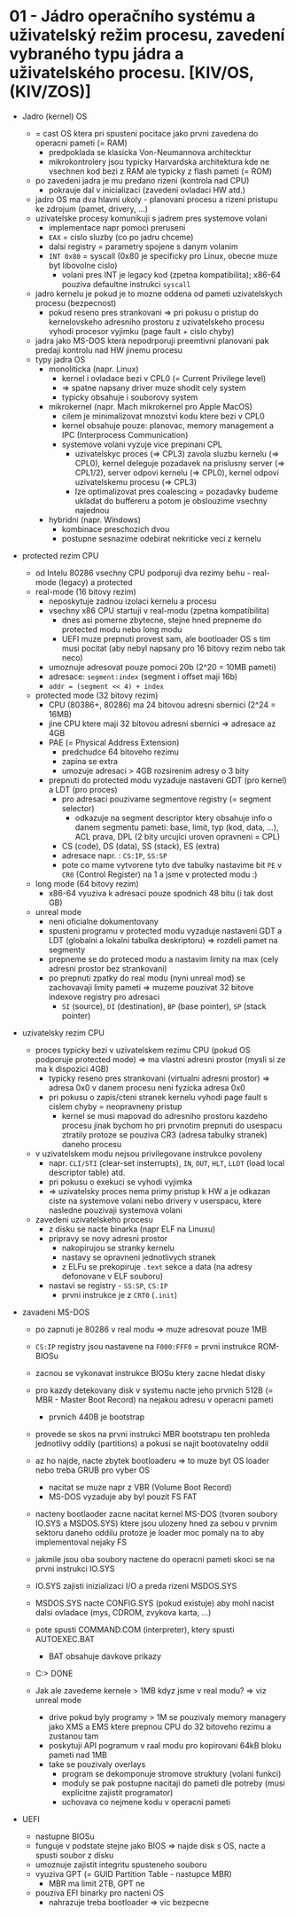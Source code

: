 # 01 - Jádro operačního systému a uživatelský režim procesu, zavedení vybraného typu jádra a uživatelského procesu. [KIV/OS, (KIV/ZOS)]

- Jadro (kernel) OS
  - = cast OS ktera pri spusteni pocitace jako prvni zavedena do operacni pameti (= RAM)
    - predpoklada se klasicka Von-Neumannova architecktur
    - mikrokontrolery jsou typicky Harvardska architektura kde ne vsechnen kod bezi z RAM ale typicky z flash pameti (= ROM)
  - po zavedeni jadra je mu predano rizeni (kontrola nad CPU)
    - pokrauje dal v inicializaci (zavedeni ovladaci HW atd.)
  - jadro OS ma dva hlavni ukoly - planovani procesu a rizeni pristupu ke zdrojum (pamet, drivery, ...)
  - uzivatelske procesy komunikuji s jadrem pres systemove volani
    - implementace napr pomoci preruseni
    - `EAX` = cislo sluzby (co po jadru chceme)
    - dalsi registry = parametry spojene s danym volanim
    - `INT 0x80` = syscall (0x80 je specificky pro Linux, obecne muze byt libovolne cislo)
      - volani pres INT je legacy kod (zpetna kompatibilita); x86-64 pouziva defaultne instrukci `syscall`
  - jadro kernelu je pokud je to mozne oddena od pameti uzivatelskych procesu (bezpecnost)
    - pokud reseno pres strankovani => pri pokusu o pristup do kernelovskeho adresniho prostoru z uzivatelskeho procesu vyhodi procesor vyjimku (page fault + cislo chyby)
  - jadra jako MS-DOS ktera nepodrporuji preemtivni planovani pak predaji kontrolu nad HW jinemu procesu
  - typy jadra OS
    - monoliticka (napr. Linux)
      - kernel i ovladace bezi v CPL0 (= Current Privilege level)
      - => spatne napsany driver muze shodit cely system
      - typicky obsahuje i souborovy system
    - mikrokernel (napr. Mach mikrokernel pro Apple MacOS)
      - cilem je minimalizovat mnozstvi kodu ktere bezi v CPL0
      - kernel obsahuje pouze: planovac, memory management a IPC (Interprocess Communication)
      - systemove volani vyzuje vice prepinani CPL
        - uzivatelskyc proces (=> CPL3) zavola sluzbu kernelu (=> CPL0), kernel deleguje pozadavek na prislusny server (=> CPL1/2), server odpovi kernelu (=> CPL0), kernel odpovi uzivatelskemu procesu (=> CPL3)
        - lze optimalizovat pres coalescing = pozadavky budeme ukladat do buffereru a potom je obslouzime vsechny najednou
    - hybridni (napr. Windows)
      - kombinace preschozich dvou
      - postupne sesnazime odebirat nekriticke veci z kernelu

- protected rezim CPU
  - od Intelu 80286 vsechny CPU podporuji dva rezimy behu - real-mode (legacy) a protected
  - real-mode (16 bitovy rezim)
    - neposkytuje zadnou izolaci kernelu a procesu
    - vsechny x86 CPU startuji v real-modu (zpetna kompatibilita)
      - dnes asi pomerne zbytecne, stejne hned prepneme do protected modu nebo long modu
      - UEFI muze prepnuti provest sam, ale bootloader OS s tim musi pocitat (aby nebyl napsany pro 16 bitovy rezim nebo tak neco)
    - umoznuje adresovat pouze pomoci 20b (2^20 = 10MB pameti)
    - adresace: `segment:index` (segment i offset maji 16b)
    - `addr = (segment << 4) + index`
  - protected mode (32 bitovy rezim)
    - CPU (80386+, 80286) ma 24 bitovou adresni sbernici (2^24 = 16MB)
    - jine CPU ktere maji 32 bitovou adresni sbernici => adresace az 4GB
    - PAE (= Physical Address Extension)
      - predchudce 64 bitoveho rezimu
      - zapina se extra
      - umozuje adresaci > 4GB rozsirenim adresy o 3 bity
    - prepnuti do protected modu vyzaduje nastaveni GDT (pro kernel) a LDT (pro proces)
      - pro adresaci pouzivame segmentove registry (= segment selector)
        - odkazuje na segment descriptor ktery obsahuje info o danem segmentu pameti: base, limit, typ (kod, data, ...), ACL prava, DPL (2 bity urcujici uroven opravneni = CPL)
      - CS (code), DS (data), SS (stack), ES (extra)
      - adresace napr. : `CS:IP`, `SS:SP`
      - pote co mame vytvorene tyto dve tabulky nastavime bit `PE` v `CR0` (Control Register) na 1 a jsme v protected modu :)
  - long mode (64 bitovy rezim)
    - x86-64 vyuziva k adresaci pouze spodnich 48 bitu (i tak dost GB)
  - unreal mode
    - neni oficialne dokumentovany
    - spusteni programu v protected modu vyzaduje nastaveni GDT a LDT (globalni a lokalni tabulka deskriptoru) => rozdeli pamet na segmenty
    - prepneme se do proteced modu a nastavim limity na max (cely adresni prostor bez strankovani)
    - po prepnuti zpatky do real modu (nyni unreal mod) se zachovavaji limity pameti => muzeme pouzivat 32 bitove indexove registry pro adresaci
      - `SI` (source), `DI` (destination), `BP` (base pointer), `SP` (stack pointer)

- uzivatelsky rezim CPU
  - proces typicky bezi v uzivatelskem rezimu CPU (pokud OS podporuje protected mode) => ma vlastni adresni prostor (mysli si ze ma k dispozici 4GB)
    - typicky reseno pres strankovani (virtualni adresni prostor) => adresa 0x0 v danem procesu neni fyzicka adresa 0x0
    - pri pokusu o zapis/cteni stranek kernelu vyhodi page fault s cislem chyby = neopravneny pristup
      - kernel se musi mapovad do adresniho prostoru kazdeho procesu jinak bychom ho pri prvnotim prepnuti do usespacu ztratily protoze se pouziva CR3 (adresa tabulky stranek) daneho procesu
  - v uzivatelskem modu nejsou privilegovane instrukce povoleny
    - napr. `CLI/STI` (clear-set insterrupts), `IN`, `OUT`, `HLT`, `LLDT` (load local descriptor table) atd.
    - pri pokusu o exekuci se vyhodi vyjimka
    - => uzivatelsky proces nema primy pristup k HW a je odkazan ciste na systemove volani nebo drivery v userspacu, ktere nasledne pouzivaji systemova volani
  - zavedeni uzivatelskeho procesu
    - z disku se nacte binarka (napr ELF na Linuxu)
    - pripravy se novy adresni prostor
      - nakopirujou se stranky kernelu
      - nastavy se opravneni jednotlivych stranek
      - z ELFu se prekopiruje `.text` sekce a data (na adresy defonovane v ELF souboru)
    - nastavi se registry - `SS:SP`, `CS:IP`
      - prvni instrukce je z `CRT0` (`.init`)

- zavadeni MS-DOS
  - po zapnuti je 80286 v real modu => muze adresovat pouze 1MB
  - `CS:IP` registry jsou nastavene na `F000:FFF0` = prvni instrukce ROM-BIOSu
  - zacnou se vykonavat instrukce BIOSu ktery zacne hledat disky
  - pro kazdy detekovany disk v systemu nacte jeho prvnich 512B (= MBR - Master Boot Record) na nejakou adresu v operacni pameti
    - prvnich 440B je bootstrap
  - provede se skos na prvni instrukci MBR bootstrapu ten prohleda jednotlivy oddily (partitions) a pokusi se najit bootovatelny oddil
  - az ho najde, nacte zbytek bootloaderu => to muze byt OS loader nebo treba GRUB pro vyber OS
    - nacitat se muze napr z VBR (Volume Boot Record)
    - MS-DOS vyzaduje aby byl pouzit FS FAT
  - nacteny bootlaoder zacne nacitat kernel MS-DOS (tvoren soubory IO.SYS a MSDOS.SYS) ktere jsou ulozeny hned za sebou v prvnim sektoru daneho oddilu protoze je loader moc pomaly na to aby implementoval nejaky FS
  - jakmile jsou oba soubory nactene do operacni pameti skoci se na prvni instrukci IO.SYS
  - IO.SYS zajisti inizializaci I/O a preda rizeni MSDOS.SYS
  - MSDOS.SYS nacte CONFIG.SYS (pokud existuje) aby mohl nacist dalsi ovladace (mys, CDROM, zvykova karta, ...)
  - pote spusti COMMAND.COM (interpreter), ktery spusti AUTOEXEC.BAT
    - BAT obsahuje davkove prikazy
  - C:\> DONE
  
  - Jak ale zavedeme kernele > 1MB kdyz jsme v real modu? => viz unreal mode
    - drive pokud byly programy > 1M se pouzivaly memory managery jako XMS a EMS ktere prepnou CPU do 32 bitoveho rezimu a zustanou tam
    - poskytuji API pogramum v raal modu pro kopirovani 64kB bloku pameti nad 1MB
    - take se pouzivaly overlays
      - program se dekomponuje stromove struktury (volani funkci)
      - moduly se pak postupne nacitaji do pameti dle potreby (musi explicitne zajistit programator)
      - uchovava co nejmene kodu v operacni pameti

- UEFI
  - nastupne BIOSu
  - funguje v podstate stejne jako BIOS => najde disk s OS, nacte a spusti soubor z disku
  - umoznuje zajistit integritu spusteneho souboru
  - vyuziva GPT (= GUID Partition Table - nastupce MBR)
    - MBR ma limit 2TB, GPT ne
  - pouziva EFI binarky pro nacteni OS
    - nahrazuje treba bootloader => vic bezpecne

